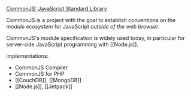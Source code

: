 [CommonJS: JavaScript Standard Library](http://www.commonjs.org/)

CommonJS is a project with the goal to establish conventions on the *module ecosystem* for JavaScript *outside of the web browser*.

CommonJS's module specification is widely used today, in particular for server-side JavaScript programming with [[Node.js]].

implementations:

- CommonJS Compiler
- CommonJS for PHP
- [[CouchDB]], [[MongoDB]]
- [[Node.js]], [[Jetpack]]

